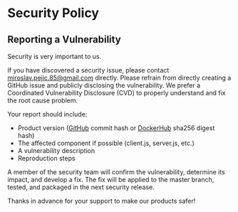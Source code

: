 # Security Policy

## Reporting a Vulnerability

Security is very important to us.

If you have discovered a security issue, please contact miroslav.pejic.85@gmail.com directly. Please refrain from directly creating a GitHub issue and publicly disclosing the vulnerability.
We prefer a Coordinated Vulnerability Disclosure (CVD) to properly understand and fix the root cause problem.

Your report should include:

- Product version ([GitHub](https://github.com/miroslavpejic85/mirotalk/commits/master) commit hash or [DockerHub](https://hub.docker.com/r/mirotalk/p2p) sha256 digest hash)
- The affected component if possible (client.js, server.js, etc.)
- A vulnerability description
- Reproduction steps

A member of the security team will confirm the vulnerability, determine its impact, and develop a fix.
The fix will be applied to the master branch, tested, and packaged in the next security release.

Thanks in advance for your support to make our products safer!
